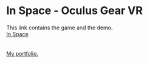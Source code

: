 # In Space - Oculus Gear VR
This link contains the game and the demo. 
<br />[In Space](https://1drv.ms/f/s!AvUx-Nw-n4S1gpESz3F8-M6iOYfvwA)<br /><br /><br />
[My portfolio.](https://1drv.ms/f/s!AvUx-Nw-n4S1gpEMnHikz0Pr_crw-Q)
